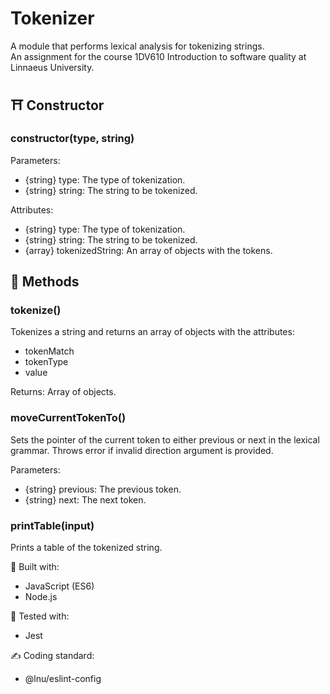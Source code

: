 # Tokenizer
A module that performs lexical analysis for tokenizing strings.  
An assignment for the course 1DV610 Introduction to software quality at Linnaeus University.  

## ⛩️ Constructor 
### constructor(type, string)
Parameters: 
- {string} type: The type of tokenization.
- {string} string: The string to be tokenized.

Attributes:
- {string} type: The type of tokenization.
- {string} string: The string to be tokenized.
- {array} tokenizedString: An array of objects with the tokens.

## 🔧 Methods
### tokenize()
Tokenizes a string and returns an array of objects with the attributes: 
- tokenMatch
- tokenType
- value

Returns: Array of objects.

### moveCurrentTokenTo()
Sets the pointer of the current token to either previous or next in the lexical grammar.
Throws error if invalid direction argument is provided. 

Parameters: 
- {string} previous: The previous token.
- {string} next: The next token.

### printTable(input)
Prints a table of the tokenized string. 

🚀 Built with: 
- JavaScript (ES6)
- Node.js

🧪 Tested with:
- Jest

✍️ Coding standard:
- @lnu/eslint-config
